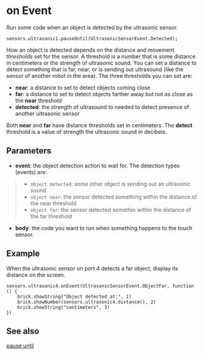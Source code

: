 # on Event

Run some code when an object is detected by the ultrasonic sensor.

```sig
sensors.ultrasonic1.pauseUntil(UltrasonicSensorEvent.Detected);
```

How an object is detected depends on the distance and movement _thresholds_ set for the sensor. A threshold is a number that is some distance in centimeters or the strength of ultrasonic sound. You can set a distance to detect something that is far, near, or is sending out ultrasound (like the sensor of another robot in the area). The three thresholds you can set are:

* **near**: a distance to set to detect objects coming close
* **far**: a distance to set to detect objects farther away but not as close as the **near** threshold
* **detected**: the strength of ultrasound to needed to detect presence of another ultrasonic sensor

Both **near** and **far** have distance thresholds set in centimeters. The **detect** threshold is a value of strength the ultrasonic sound in decibels.

## Parameters

* **event**: the object detection action to wait for. The detection types (events) are:
> * ``object detected``: some other object is sending out an ultrasonic sound
> * ``object near``: the sensor detected something within the distance of the near threshold
> * ``object far``: the sensor detected somethin within the distance of the far threshold
* **body**: the code you want to run when something happens to the touch sensor.

## Example

When the ultrasonic sensor on port 4 detects a far object, display its distance on the screen.

```blocks
sensors.ultrasonic4.onEvent(UltrasonicSensorEvent.ObjectFar, function () {
    brick.showString("Object detected at:", 1)
    brick.showNumber(sensors.ultrasonic4.distance(), 2)
    brick.showString("centimeters", 3)
})
```

## See also

[pause until](/reference/sensors/ultrasonic/pause-until)